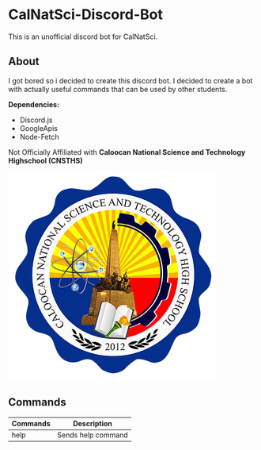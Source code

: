<!-- <style>
    img {
        /* display: block;
        margin: 0 auto; */
        filter: drop-shadow(10px 10px 8px #000);
    }
</style> -->

# CalNatSci-Discord-Bot
This is an unofficial discord bot for CalNatSci.

## About
I got bored so i decided to create this discord bot. I decided to create a bot with actually useful commands that can be used by other students.

**Dependencies:**
* Discord.js
* GoogleApis
* Node-Fetch

Not Officially Affiliated with **Caloocan National Science and Technology Highschool (CNSTHS)**

[![CalNatSci Logo](assets/CalNatSci.png)](https://calnatscitechhs.wixsite.com/calnatsci "Official CalNatSci Site") 

## Commands
|Commands           |Description
|-------------------|-----------
|help               | Sends help command


